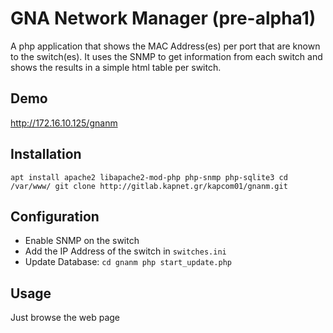 # GNA Network Manager (pre-alpha1)

A php application that shows the MAC Address(es) per port that are known to the switch(es). It uses the SNMP to get information from each switch and shows the results in a simple html table per switch.

## Demo
http://172.16.10.125/gnanm

## Installation
`
apt install apache2 libapache2-mod-php php-snmp php-sqlite3
cd /var/www/
git clone http://gitlab.kapnet.gr/kapcom01/gnanm.git
`

## Configuration
- Enable SNMP on the switch
- Add the IP Address of the switch in `switches.ini`
- Update Database:
`
cd gnanm
php start_update.php
`

## Usage
Just browse the web page
